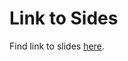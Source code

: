 # Link to Sides

Find link to slides [here](https://docs.google.com/presentation/d/13zAQUwP3ia5K9FoySteaChvEL1T1OIp8pDncZ-oCRPE/edit?usp=sharing).
